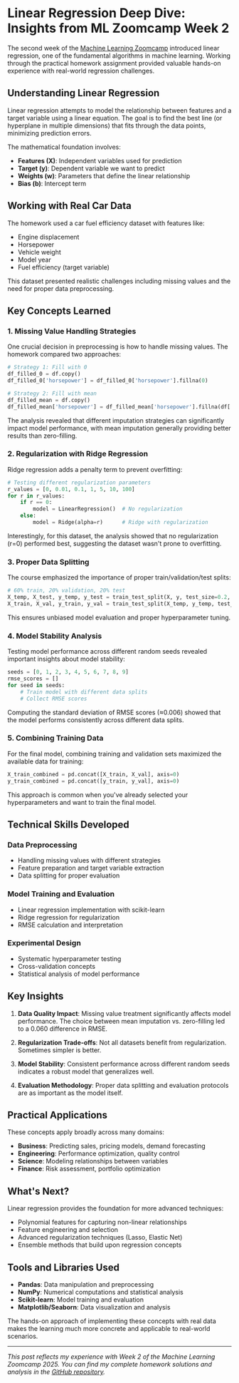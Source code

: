 # Linear Regression Deep Dive: Insights from ML Zoomcamp Week 2

The second week of the [Machine Learning Zoomcamp](https://github.com/DataTalksClub/machine-learning-zoomcamp) introduced linear regression, one of the fundamental algorithms in machine learning. Working through the practical homework assignment provided valuable hands-on experience with real-world regression challenges.

## Understanding Linear Regression

Linear regression attempts to model the relationship between features and a target variable using a linear equation. The goal is to find the best line (or hyperplane in multiple dimensions) that fits through the data points, minimizing prediction errors.

The mathematical foundation involves:
- **Features (X)**: Independent variables used for prediction
- **Target (y)**: Dependent variable we want to predict
- **Weights (w)**: Parameters that define the linear relationship
- **Bias (b)**: Intercept term

## Working with Real Car Data

The homework used a car fuel efficiency dataset with features like:
- Engine displacement
- Horsepower
- Vehicle weight
- Model year
- Fuel efficiency (target variable)

This dataset presented realistic challenges including missing values and the need for proper data preprocessing.

## Key Concepts Learned

### 1. Missing Value Handling Strategies

One crucial decision in preprocessing is how to handle missing values. The homework compared two approaches:

```python
# Strategy 1: Fill with 0
df_filled_0 = df.copy()
df_filled_0['horsepower'] = df_filled_0['horsepower'].fillna(0)

# Strategy 2: Fill with mean
df_filled_mean = df.copy()
df_filled_mean['horsepower'] = df_filled_mean['horsepower'].fillna(df['horsepower'].mean())
```

The analysis revealed that different imputation strategies can significantly impact model performance, with mean imputation generally providing better results than zero-filling.

### 2. Regularization with Ridge Regression

Ridge regression adds a penalty term to prevent overfitting:

```python
# Testing different regularization parameters
r_values = [0, 0.01, 0.1, 1, 5, 10, 100]
for r in r_values:
    if r == 0:
        model = LinearRegression()  # No regularization
    else:
        model = Ridge(alpha=r)      # Ridge with regularization
```

Interestingly, for this dataset, the analysis showed that no regularization (r=0) performed best, suggesting the dataset wasn't prone to overfitting.

### 3. Proper Data Splitting

The course emphasized the importance of proper train/validation/test splits:

```python
# 60% train, 20% validation, 20% test
X_temp, X_test, y_temp, y_test = train_test_split(X, y, test_size=0.2, random_state=seed)
X_train, X_val, y_train, y_val = train_test_split(X_temp, y_temp, test_size=0.25, random_state=seed)
```

This ensures unbiased model evaluation and proper hyperparameter tuning.

### 4. Model Stability Analysis

Testing model performance across different random seeds revealed important insights about model stability:

```python
seeds = [0, 1, 2, 3, 4, 5, 6, 7, 8, 9]
rmse_scores = []
for seed in seeds:
    # Train model with different data splits
    # Collect RMSE scores
```

Computing the standard deviation of RMSE scores (≈0.006) showed that the model performs consistently across different data splits.

### 5. Combining Training Data

For the final model, combining training and validation sets maximized the available data for training:

```python
X_train_combined = pd.concat([X_train, X_val], axis=0)
y_train_combined = pd.concat([y_train, y_val], axis=0)
```

This approach is common when you've already selected your hyperparameters and want to train the final model.

## Technical Skills Developed

### Data Preprocessing
- Handling missing values with different strategies
- Feature preparation and target variable extraction
- Data splitting for proper evaluation

### Model Training and Evaluation
- Linear regression implementation with scikit-learn
- Ridge regression for regularization
- RMSE calculation and interpretation

### Experimental Design
- Systematic hyperparameter testing
- Cross-validation concepts
- Statistical analysis of model performance

## Key Insights

1. **Data Quality Impact**: Missing value treatment significantly affects model performance. The choice between mean imputation vs. zero-filling led to a 0.060 difference in RMSE.

2. **Regularization Trade-offs**: Not all datasets benefit from regularization. Sometimes simpler is better.

3. **Model Stability**: Consistent performance across different random seeds indicates a robust model that generalizes well.

4. **Evaluation Methodology**: Proper data splitting and evaluation protocols are as important as the model itself.

## Practical Applications

These concepts apply broadly across many domains:
- **Business**: Predicting sales, pricing models, demand forecasting
- **Engineering**: Performance optimization, quality control
- **Science**: Modeling relationships between variables
- **Finance**: Risk assessment, portfolio optimization

## What's Next?

Linear regression provides the foundation for more advanced techniques:
- Polynomial features for capturing non-linear relationships
- Feature engineering and selection
- Advanced regularization techniques (Lasso, Elastic Net)
- Ensemble methods that build upon regression concepts

## Tools and Libraries Used

- **Pandas**: Data manipulation and preprocessing
- **NumPy**: Numerical computations and statistical analysis
- **Scikit-learn**: Model training and evaluation
- **Matplotlib/Seaborn**: Data visualization and analysis

The hands-on approach of implementing these concepts with real data makes the learning much more concrete and applicable to real-world scenarios.

---

*This post reflects my experience with Week 2 of the Machine Learning Zoomcamp 2025. You can find my complete homework solutions and analysis in the [GitHub repository](https://github.com/alteezy/ml-zoomcamp-2025).*